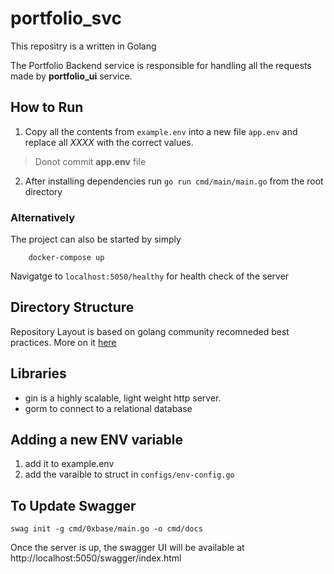 # portfolio_svc

This repositry is a written in Golang 

The Portfolio Backend service is responsible for handling all the requests made by **portfolio_ui** service. 

## How to Run
1. Copy all the contents from `example.env` into a new file `app.env`  and replace all *XXXX* with the correct values. 
> Donot commit **app.env** file
2. After installing dependencies run `go run cmd/main/main.go` from the root directory

### Alternatively

The project can also be started by simply 
```
    docker-compose up
```

Navigatge to `localhost:5050/healthy` for health check of the server

## Directory Structure

Repository Layout is based on golang community recomneded best practices. More on it [here](https://github.com/golang-standards/project-layout) 

## Libraries 

- gin is a highly scalable, light weight http server. 
- gorm to connect to a relational database 

## Adding a new ENV variable
1. add it to example.env
1. add the varaible to struct in `configs/env-config.go`


## To Update Swagger 
``` 
swag init -g cmd/0xbase/main.go -o cmd/docs
```
Once the server is up, the swagger UI will be available at http://localhost:5050/swagger/index.html
